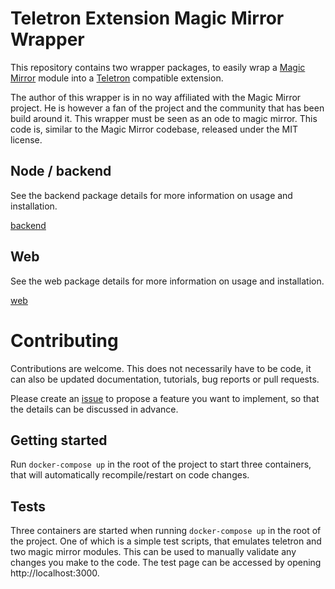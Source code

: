 # Teletron Extension Magic Mirror Wrapper

This repository contains two wrapper packages, to easily wrap a [Magic Mirror](https://magicmirror.builders/) module into a [Teletron](https://www.teletron.me) compatible extension.

The author of this wrapper is in no way affiliated with the Magic Mirror project. He is however a fan of the project
and the community that has been build around it. This wrapper must be seen as an ode to magic mirror. This code is,
similar to the Magic Mirror codebase, released under the MIT license.

## Node / backend

See the backend package details for more information on usage and installation.

[backend](./backend)

## Web

See the web package details for more information on usage and installation.

[web](./web)

# Contributing

Contributions are welcome. This does not necessarily have to be code, it can also be updated documentation, tutorials, bug reports or pull requests.

Please create an [issue](https://github.com/daangemist/teletron-extension-magic-mirror-wrapper/issues) to propose a feature you want to implement, so that the details can be discussed in advance.

## Getting started

Run `docker-compose up` in the root of the project to start three containers, that will automatically recompile/restart on
code changes.

## Tests

Three containers are started when running `docker-compose up` in the root of the project. One of which is a simple test
scripts, that emulates teletron and two magic mirror modules. This can be used to manually validate
any changes you make to the code. The test page can be accessed by opening http://localhost:3000.

